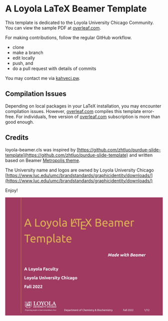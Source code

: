 # A Loyola LaTeX Beamer Template

This template is dedicated to the Loyola University Chicago Community. You can view the sample PDF at [overleaf.com](https://www.overleaf.com/latex/templates/a-loyola-latex-beamer-template/ydvmcbhfggcp.pdf). 

For making contributions, follow the regular GitHub workflow.  

* clone
* make a branch
* edit locally
* push, and 
* do a pull request with details of commits

You may contact me via [kahveci.pw](https://kahveci.pw/contact).

## Compilation Issues

Depending on local packages in your LaTeX installation, you may encounter compilation issues. However, [overleaf.com](https://www.overleaf.com/) compiles this template error-free. For individuals, free version of [overleaf.com](https://www.overleaf.com/) subscription is more than good enough.

## Credits

loyola-beamer.cls was inspired by [https://github.com/zhtluo/purdue-slide-template](https://github.com/zhtluo/purdue-slide-template) and written based on Beamer [Metropolis theme](https://ctan.org/pkg/beamertheme-metropolis?lang=en). 

The University name and logos are owned by Loyola University Chicago [https://www.luc.edu/umc/brandstandards/graphicidentity/downloads/](https://www.luc.edu/umc/brandstandards/graphicidentity/downloads/)

Enjoy!

[![](./figures/slide.jpg)](https://www.overleaf.com/latex/templates/a-loyola-latex-beamer-template/ydvmcbhfggcp.pdf)